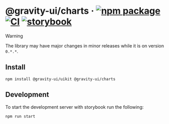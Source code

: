 # @gravity-ui/charts &middot; [![npm package](https://img.shields.io/npm/v/@gravity-ui/charts)](https://www.npmjs.com/package/@gravity-ui/charts) [![CI](https://img.shields.io/github/actions/workflow/status/gravity-ui/charts/.github/workflows/ci.yml?label=CI&logo=github)](https://github.com/gravity-ui/charts/actions/workflows/ci.yml?query=branch:main) [![storybook](https://img.shields.io/badge/Storybook-deployed-ff4685)](https://preview.gravity-ui.com/charts/)

> [!WARNING]
> The library may have major changes in minor releases while it is on version `0.*.*`.

## Install

```shell
npm install @gravity-ui/uikit @gravity-ui/charts
```

## Development

To start the development server with storybook run the following:

```shell
npm run start
```
